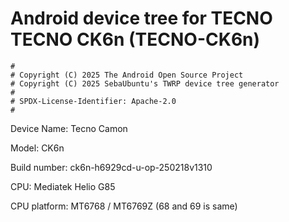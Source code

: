 # Android device tree for TECNO TECNO CK6n (TECNO-CK6n)

```
#
# Copyright (C) 2025 The Android Open Source Project
# Copyright (C) 2025 SebaUbuntu's TWRP device tree generator
#
# SPDX-License-Identifier: Apache-2.0
#
```

Device Name: Tecno Camon

Model: CK6n

Build number: ck6n-h6929cd-u-op-250218v1310

CPU: Mediatek Helio G85

CPU platform: MT6768 / MT6769Z (68 and 69 is same)
